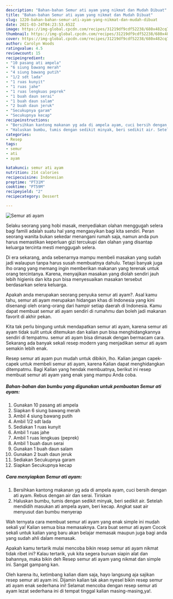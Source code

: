 ```yaml
---
description: "Bahan-bahan Semur ati ayam yang nikmat dan Mudah Dibuat"
title: "Bahan-bahan Semur ati ayam yang nikmat dan Mudah Dibuat"
slug: 1220-bahan-bahan-semur-ati-ayam-yang-nikmat-dan-mudah-dibuat
date: 2021-03-24T04:23:53.652Z
image: https://img-global.cpcdn.com/recipes/31219df9cdf52238/680x482cq70/semur-ati-ayam-foto-resep-utama.jpg
thumbnail: https://img-global.cpcdn.com/recipes/31219df9cdf52238/680x482cq70/semur-ati-ayam-foto-resep-utama.jpg
cover: https://img-global.cpcdn.com/recipes/31219df9cdf52238/680x482cq70/semur-ati-ayam-foto-resep-utama.jpg
author: Carolyn Woods
ratingvalue: 4.5
reviewcount: 15
recipeingredient:
- "10 pasang ati ampela"
- "6 siung bawang merah"
- "4 siung bawang putih"
- "1/2 sdt lada"
- "1 ruas kunyit"
- "1 ruas jahe"
- "1 ruas lengkuas peprek"
- "1 buah daun serai"
- "1 buah daun salam"
- "2 buah daun jeruk"
- "Secukupnya garam"
- "Secukupnya kecap"
recipeinstructions:
- "Bersihkan kantong makanan yg ada di ampela ayam, cuci bersih dengan ati ayam. Rebus dengan air dan serai. Tiriskan"
- "Haluskan bumbu, tumis dengan sedikit minyak, beri sedikit air. Setelah mendidih masukan ati ampela ayam, beri kecap. Angkat saat air menyusut dan bumbu menyerap"
categories:
- Resep
tags:
- semur
- ati
- ayam

katakunci: semur ati ayam 
nutrition: 214 calories
recipecuisine: Indonesian
preptime: "PT31M"
cooktime: "PT59M"
recipeyield: "2"
recipecategory: Dessert

---
```



![Semur ati ayam](https://img-global.cpcdn.com/recipes/31219df9cdf52238/680x482cq70/semur-ati-ayam-foto-resep-utama.jpg)

Selaku seorang yang hobi masak, menyediakan olahan menggugah selera bagi famili adalah suatu hal yang mengasyikan bagi kita sendiri. Peran seorang  wanita bukan sekedar menangani rumah saja, namun anda pun harus memastikan keperluan gizi tercukupi dan olahan yang disantap keluarga tercinta mesti menggugah selera.

Di era  sekarang, anda sebenarnya mampu membeli masakan yang sudah jadi walaupun tanpa harus susah membuatnya dahulu. Tetapi banyak juga lho orang yang memang ingin memberikan makanan yang terenak untuk orang tercintanya. Karena, menyajikan masakan yang diolah sendiri jauh lebih higienis dan kita pun bisa menyesuaikan masakan tersebut berdasarkan selera keluarga. 



Apakah anda merupakan seorang penyuka semur ati ayam?. Asal kamu tahu, semur ati ayam merupakan hidangan khas di Indonesia yang kini disenangi oleh orang-orang dari hampir setiap daerah di Indonesia. Kamu dapat membuat semur ati ayam sendiri di rumahmu dan boleh jadi makanan favorit di akhir pekan.

Kita tak perlu bingung untuk mendapatkan semur ati ayam, karena semur ati ayam tidak sulit untuk ditemukan dan kalian pun bisa menghidangkannya sendiri di tempatmu. semur ati ayam bisa dimasak dengan bermacam cara. Sekarang ada banyak sekali resep modern yang menjadikan semur ati ayam semakin lebih enak.

Resep semur ati ayam pun mudah untuk dibikin, lho. Kalian jangan capek-capek untuk membeli semur ati ayam, karena Kalian dapat menghidangkan ditempatmu. Bagi Kalian yang hendak membuatnya, berikut ini resep membuat semur ati ayam yang enak yang mampu Anda coba.

<!--inarticleads1-->

##### Bahan-bahan dan bumbu yang digunakan untuk pembuatan Semur ati ayam:

1. Gunakan 10 pasang ati ampela
1. Siapkan 6 siung bawang merah
1. Ambil 4 siung bawang putih
1. Ambil 1/2 sdt lada
1. Sediakan 1 ruas kunyit
1. Ambil 1 ruas jahe
1. Ambil 1 ruas lengkuas (peprek)
1. Ambil 1 buah daun serai
1. Gunakan 1 buah daun salam
1. Gunakan 2 buah daun jeruk
1. Sediakan Secukupnya garam
1. Siapkan Secukupnya kecap




<!--inarticleads2-->

##### Cara menyiapkan Semur ati ayam:

1. Bersihkan kantong makanan yg ada di ampela ayam, cuci bersih dengan ati ayam. Rebus dengan air dan serai. Tiriskan
1. Haluskan bumbu, tumis dengan sedikit minyak, beri sedikit air. Setelah mendidih masukan ati ampela ayam, beri kecap. Angkat saat air menyusut dan bumbu menyerap




Wah ternyata cara membuat semur ati ayam yang enak simple ini mudah sekali ya! Kalian semua bisa memasaknya. Cara buat semur ati ayam Cocok sekali untuk kalian yang baru akan belajar memasak maupun juga bagi anda yang sudah ahli dalam memasak.

Apakah kamu tertarik mulai mencoba bikin resep semur ati ayam nikmat tidak ribet ini? Kalau tertarik, yuk kita segera buruan siapin alat dan bahannya, maka bikin deh Resep semur ati ayam yang nikmat dan simple ini. Sangat gampang kan. 

Oleh karena itu, ketimbang kalian diam saja, hayo langsung aja sajikan resep semur ati ayam ini. Dijamin kalian tak akan nyesel bikin resep semur ati ayam enak sederhana ini! Selamat mencoba dengan resep semur ati ayam lezat sederhana ini di tempat tinggal kalian masing-masing,ya!.

